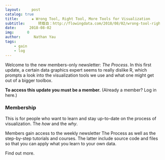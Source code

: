 ```yaml
---
layout:     post
catalog: true
title:      ✚ Wrong Tool, Right Tool, More Tools for Visualization
subtitle:      转载自：http://flowingdata.com/2018/08/02/wrong-tool-right-tool-more-tools-for-visualization/
date:      2018-08-02
img:      0
author:      Nathan Yau
tags:
    - gain
    - log
---
```


Welcome to the new members-only newsletter: *The Process*. In this first update, a certain data graphics expert seems to really dislike R, which prompts a look into the visualization tools we use and what one might get out of a bigger toolbox.


**To access this update you must be a member.**
(Already a member? Log in here.)


### Membership

This is for people who want to learn and stay up-to-date on the process of visualization. The *how* and the *why*.


Members gain access to the weekly newsletter The Process as well as the step-by-step tutorials and courses. The latter include source code and files so that you can apply what you learn to your own data.



Find out more.

